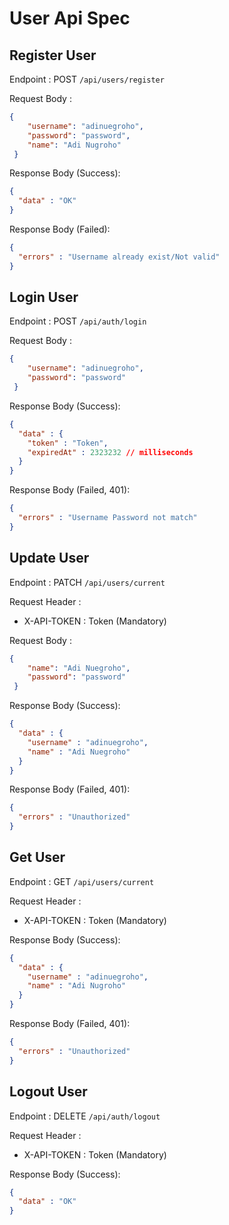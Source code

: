 # User Api Spec

## Register User
Endpoint : POST `/api/users/register`

Request Body :

```json
{
    "username": "adinuegroho",
    "password": "password",
    "name": "Adi Nugroho"
 }
```
Response Body (Success):

```json
{
  "data" : "OK"
}
```

Response Body (Failed):

```json
{
  "errors" : "Username already exist/Not valid"
}
```

## Login User

Endpoint : POST `/api/auth/login`

Request Body :

```json
{
    "username": "adinuegroho",
    "password": "password"
 }
```
Response Body (Success):

```json
{
  "data" : {
    "token" : "Token",
    "expiredAt" : 2323232 // milliseconds
  }
}
```

Response Body (Failed, 401):

```json
{
  "errors" : "Username Password not match"
}
```

## Update User

Endpoint : PATCH `/api/users/current`

Request Header :

- X-API-TOKEN : Token (Mandatory)

Request Body :

```json
{
    "name": "Adi Nuegroho",
    "password": "password"
 }
```
Response Body (Success):

```json
{
  "data" : {
    "username" : "adinuegroho",
    "name" : "Adi Nuegroho" 
  }
}
```

Response Body (Failed, 401):

```json
{
  "errors" : "Unauthorized"
}
```

## Get User

Endpoint : GET `/api/users/current`

Request Header :

- X-API-TOKEN : Token (Mandatory)

Response Body (Success):

```json
{
  "data" : {
    "username" : "adinuegroho",
    "name" : "Adi Nugroho" 
  }
}
```

Response Body (Failed, 401):

```json
{
  "errors" : "Unauthorized"
}
```

## Logout User

Endpoint : DELETE `/api/auth/logout`

Request Header :

- X-API-TOKEN : Token (Mandatory)

Response Body (Success):

```json
{
  "data" : "OK"
}
```